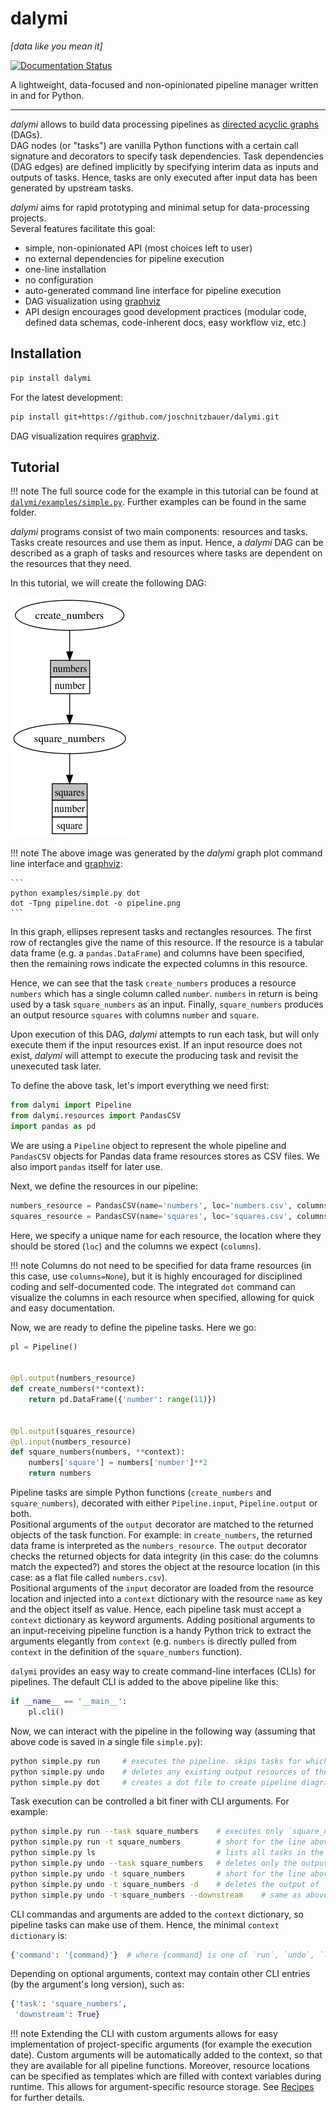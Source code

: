 # dalymi

_[data like you mean it]_

[![Documentation Status](https://readthedocs.org/projects/dalymi/badge/?version=latest)](http://dalymi.readthedocs.io/en/latest/?badge=latest)

A lightweight, data-focused and non-opinionated pipeline manager written in and for Python.

--------------------------------------------------------------------------------

_dalymi_ allows to build data processing pipelines as [directed acyclic graphs]([https://en.wikipedia.org/wiki/Directed_acyclic_graph]) (DAGs).<br>
DAG nodes (or "tasks") are vanilla Python functions with a certain call signature and decorators to specify task dependencies. Task dependencies (DAG edges) are defined implicitly by specifying interim data as inputs and outputs of tasks. Hence, tasks are only executed after input data has been generated by upstream tasks.

_dalymi_ aims for rapid prototyping and minimal setup for data-processing projects.<br>
Several features facilitate this goal:

- simple, non-opinionated API (most choices left to user)
- no external dependencies for pipeline execution
- one-line installation
- no configuration
- auto-generated command line interface for pipeline execution
- DAG visualization using [graphviz](https://www.graphviz.org/)
- API design encourages good development practices (modular code, defined data schemas, code-inherent docs, easy workflow viz, etc.)

## Installation

```bash
pip install dalymi
```

For the latest development:

```bash
pip install git+https://github.com/joschnitzbauer/dalymi.git
```

DAG visualization requires [graphviz](https://www.graphviz.org/).

## Tutorial

!!! note The full source code for the example in this tutorial can be found at [`dalymi/examples/simple.py`](https://github.com/joschnitzbauer/dalymi/blob/master/examples/simple.py). Further examples can be found in the same folder.

_dalymi_ programs consist of two main components: resources and tasks. Tasks create resources and use them as input. Hence, a _dalymi_ DAG can be described as a graph of tasks and resources where tasks are dependent on the resources that they need.

In this tutorial, we will create the following DAG:

![Simple DAG](img/simple.png)

!!! note The above image was generated by the _dalymi_ graph plot command line interface and [graphviz](https://www.graphviz.org/):

````
```
python examples/simple.py dot
dot -Tpng pipeline.dot -o pipeline.png
```
````

In this graph, ellipses represent tasks and rectangles resources. The first row of rectangles give the name of this resource. If the resource is a tabular data frame (e.g. a `pandas.DataFrame`) and columns have been specified, then the remaining rows indicate the expected columns in this resource.

Hence, we can see that the task `create_numbers` produces a resource `numbers` which has a single column called `number`. `numbers` in return is being used by a task `square_numbers` as an input. Finally, `square_numbers` produces an output resource `squares` with columns `number` and `square`.

Upon execution of this DAG, _dalymi_ attempts to run each task, but will only execute them if the input resources exist. If an input resource does not exist, _dalymi_ will attempt to execute the producing task and revisit the unexecuted task later.

To define the above task, let's import everything we need first:

```python
from dalymi import Pipeline
from dalymi.resources import PandasCSV
import pandas as pd
```

We are using a `Pipeline` object to represent the whole pipeline and `PandasCSV` objects for Pandas data frame resources stores as CSV files. We also import `pandas` itself for later use.

Next, we define the resources in our pipeline:

```python
numbers_resource = PandasCSV(name='numbers', loc='numbers.csv', columns=['number'])
squares_resource = PandasCSV(name='squares', loc='squares.csv', columns=['number', 'square'])
```

Here, we specify a unique name for each resource, the location where they should be stored (`loc`) and the columns we expect (`columns`).

!!! note Columns do not need to be specified for data frame resources (in this case, use `columns=None`), but it is highly encouraged for disciplined coding and self-documented code. The integrated `dot` command can visualize the columns in each resource when specified, allowing for quick and easy documentation.

Now, we are ready to define the pipeline tasks. Here we go:

```python
pl = Pipeline()


@pl.output(numbers_resource)
def create_numbers(**context):
    return pd.DataFrame({'number': range(11)})


@pl.output(squares_resource)
@pl.input(numbers_resource)
def square_numbers(numbers, **context):
    numbers['square'] = numbers['number']**2
    return numbers
```

Pipeline tasks are simple Python functions (`create_numbers` and `square_numbers`), decorated with either `Pipeline.input`, `Pipeline.output` or both.<br>
Positional arguments of the `output` decorator are matched to the returned objects of the task function. For example: in `create_numbers`, the returned data frame is interpreted as the `numbers_resource`. The `output` decorator checks the returned objects for data integrity (in this case: do the columns match the expected?) and stores the object at the resource location (in this case: as a flat file called `numbers.csv`).<br>
Positional arguments of the `input` decorator are loaded from the resource location and injected into a `context` dictionary with the resource `name` as key and the object itself as value. Hence, each pipeline task must accept a `context` dictionary as keyword arguments. Adding positional arguments to an input-receiving pipeline function is a handy Python trick to extract the arguments elegantly from `context` (e.g. `numbers` is directly pulled from `context` in the definition of the `square_numbers` function).

`dalymi` provides an easy way to create command-line interfaces (CLIs) for pipelines. The default CLI is added to the above pipeline like this:

```python
if __name__ == '__main__':
    pl.cli()
```

Now, we can interact with the pipeline in the following way (assuming that above code is saved in a single file `simple.py`):

```bash
python simple.py run     # executes the pipeline. skips tasks for which output already exists.
python simple.py undo    # deletes any existing output resources of the pipeline.
python simple.py dot     # creates a dot file to create pipeline diagrams with graphviz.
```

Task execution can be controlled a bit finer with CLI arguments. For example:

```bash
python simple.py run --task square_numbers    # executes only `square_numbers` (and upstream requirements if needed).
python simple.py run -t square_numbers        # short for the line above
python simple.py ls                           # lists all tasks in the pipeline
python simple.py undo --task square_numbers   # deletes only the output of `square_numbers`
python simple.py undo -t square_numbers       # short for the line above
python simple.py undo -t square_numbers -d    # deletes the output of `square_numbers` and all downstream outputs
python simple.py undo -t square_numbers --downstream    # same as above
```

CLI commandas and arguments are added to the `context` dictionary, so pipeline tasks can make use of them. Hence, the minimal `context dictionary` is:

```python
{'command': '{command}'}  # where {command} is one of `run`, `undo`, `ls`, `dot`
```

Depending on optional arguments, context may contain other CLI entries (by the argument's long version), such as:

```python
{'task': 'square_numbers',
 'downstream': True}
```

!!! note Extending the CLI with custom arguments allows for easy implementation of project-specific arguments (for example the execution date). Custom arguments will be automatically added to the context, so that they are available for all pipeline functions. Moreover, resource locations can be specified as templates which are filled with context variables during runtime. This allows for argument-specific resource storage. See [Recipes](recipes.md) for further details.
